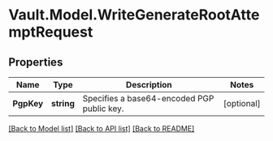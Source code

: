 # Vault.Model.WriteGenerateRootAttemptRequest

## Properties

Name | Type | Description | Notes
------------ | ------------- | ------------- | -------------
**PgpKey** | **string** | Specifies a base64-encoded PGP public key. | [optional] 

[[Back to Model list]](../README.md#documentation-for-models) [[Back to API list]](../README.md#documentation-for-api-endpoints) [[Back to README]](../README.md)

